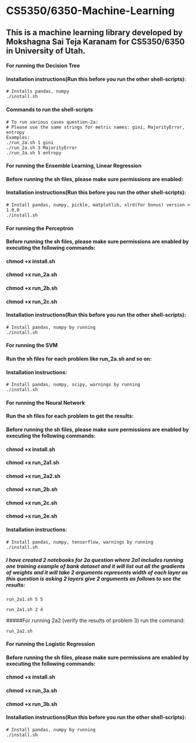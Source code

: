 # CS5350/6350-Machine-Learning
## This is a machine learning library developed by Mokshagna Sai Teja Karanam for CS5350/6350 in University of Utah.
#### For running the Decision Tree
#### Installation instructions(Run this before you run the other shell-scripts):
```
# Installs pandas, numpy
./install.sh
```  
  
#### Commands to run the shell-scripts
```
# To run various cases question-2a:
# Please use the same strings for metric names: gini, MajorityError, entropy
Examples:
./run_2a.sh 1 gini
./run_2a.sh 3 MajorityError
./run_2a.sh 5 entropy

```

#### For running the Ensemble Learning, Linear Regression

#### Before running the sh files, please make sure permissions are enabled:
#### Installation instructions(Run this before you run the other shell-scripts):
```
# Install pandas, numpy, pickle, matplotlib, xlrd(for bonus) version > 1.0.0
./install.sh
```  

#### For running the Perceptron
#### Before running the sh files, please make sure permissions are enabled by executing the following commands:
#### chmod +x install.sh
#### chmod +x run_2a.sh
#### chmod +x run_2b.sh
#### chmod +x run_2c.sh
#### Installation instructions(Run this before you run the other shell-scripts):
```
# Install pandas, numpy by running
./install.sh
```  
#### For running the SVM
#### Run the sh files for each problem like run_2a.sh and so on:
#### Installation instructions:
```
# Install pandas, numpy, scipy, warnings by running
./install.sh
```  

#### For running the Neural Network
#### Run the sh files for each problem to get the results:
#### Before running the sh files, please make sure permissions are enabled by executing the following commands:
#### chmod +x install.sh
#### chmod +x run_2a1.sh
#### chmod +x run_2a2.sh
#### chmod +x run_2b.sh
#### chmod +x run_2c.sh
#### chmod +x run_2e.sh
#### Installation instructions:
```
# Install pandas, numpy, tensorflow, warnings by running
./install.sh
```  

##### I have created 2 notebooks for 2a question where 2a1 includes running one training example of bank dataset and it will list out all the gradients of weights and it will take 2 arguments represents width of each layer as this question is asking 2 layers give 2 arguments as follows to see the results:
```
run_2a1.sh 5 5

run_2a1.sh 2 4
```
#####For running 2a2 (verify the results of problem 3) run the command:
```
run_2a2.sh
```

#### For running the Logistic Regression
#### Before running the sh files, please make sure permissions are enabled by executing the following commands:
#### chmod +x install.sh
#### chmod +x run_3a.sh
#### chmod +x run_3b.sh
#### Installation instructions(Run this before you run the other shell-scripts):
```
# Install pandas, numpy by running
./install.sh
```  
